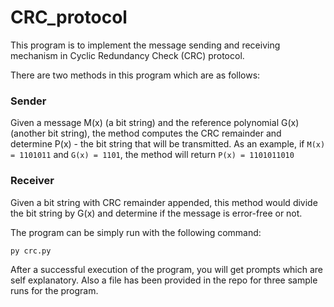 # CRC_protocol

This program is to implement the message sending and receiving mechanism in Cyclic Redundancy Check (CRC) protocol.

There are two methods in this program which are as follows:

### Sender
Given a message M(x) (a bit string) and the reference polynomial G(x)
(another bit string), the method computes the CRC remainder and determine P(x) - the bit string that will be transmitted.
As an example, if `M(x) = 1101011` and `G(x) = 1101`, the method will return `P(x) = 1101011010`

### Receiver
Given a bit string with CRC remainder appended, this method would divide the bit string by G(x) and determine if the message is error-free or not. 

The program can be simply run with the following command:
```
py crc.py
```
After a successful execution of the program, you will get prompts which are self explanatory. 
Also a file has been provided in the repo for three sample runs for the program. 

